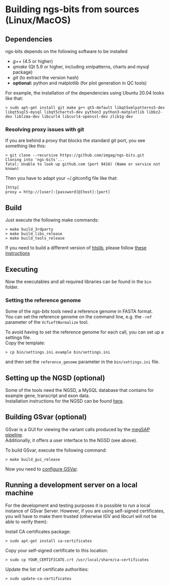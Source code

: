 
# Building ngs-bits from sources (Linux/MacOS)

## Dependencies

ngs-bits depends on the following software to be installed

* _g++_ (4.5 or higher)
* _qmake_ (Qt 5.9 or higher, including xmlpatterns, charts and mysql package)
* _git_ (to extract the version hash)
* __optional:__ python and matplotlib (for plot generation in QC tools)

For example, the installation of the dependencies using Ubuntu 20.04 looks like that:

	> sudo apt-get install git make g++ qt5-default libqt5xmlpatterns5-dev libqt5sql5-mysql libqt5charts5-dev python3 python3-matplotlib libbz2-dev liblzma-dev libcurl4 libcurl4-openssl-dev zlib1g-dev
    
### Resolving proxy issues with git

If you are behind a proxy that blocks the standard git port, you see something like this:

    > git clone --recursive https://github.com/imgag/ngs-bits.git
    Cloning into 'ngs-bits'...
    fatal: Unable to look up github.com (port 9418) (Name or service not known)

Then you have to adapt your ~/.gitconfig file like that:

    [http]
    proxy = http://[user]:[password]@[host]:[port]


## Build

Just execute the following make commands:

    > make build_3rdparty
	> make build_libs_release
	> make build_tools_release

If you need to build a different version of [htslib](https://github.com/samtools/htslib), please follow [these instructions](build_htslib.md#linux_mac)

## Executing

Now the executables and all required libraries can be found in the `bin` folder.


### Setting the reference genome

Some of the *ngs-bits* tools need a reference genome in FASTA format.  
You can set the reference genome on the command line, e.g. the `-ref` parameter of the `VcfLeftNormalize` tool.

To avoid having to set the reference genome for each call, you can set up a settings file.  
Copy the template:

	> cp bin/settings.ini.example bin/settings.ini

and then set the `reference_genome` parameter in the `bin/settings.ini` file.  

## Setting up the NGSD (optional)

Some of the tools need the NGSD, a MySQL database that contains for example gene, transcript and exon data.  
Installation instructions for the NGSD can be found [here](install_ngsd.md).


## Building GSvar (optional)

GSvar is a GUI for viewing the variant calls produced by the [megSAP pipeline](https://github.com/imgag/megSAP).  
Additionally, it offers a  user interface to the NGSD (see above).

To build GSvar, execute the following command:

    > make build_gui_release

Now you need to [configure GSVar](GSvar/configuration.md).

## Running a development server on a local machine

For the development and testing purposes it is possible to run a local instance of GSvar Server. However, if you are using self-signed certificates, you will have to make them trusted (otherwise IGV and libcurl will not be able to verify them):

Install CA certificates package:

    > sudo apt-get install ca-certificates

Copy your self-signed certificate to this location:

    > sudo cp YOUR_CERTIFICATE.crt /usr/local/share/ca-certificates

Update the list of certificate authorities:

    > sudo update-ca-certificates
